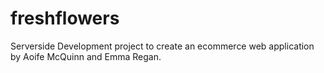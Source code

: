 # freshflowers
Serverside Development project to create an ecommerce web application by Aoife McQuinn and Emma Regan.
